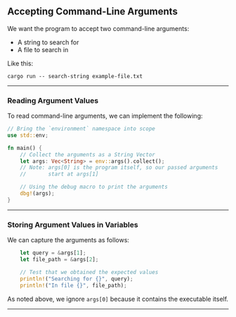 ## Accepting Command-Line Arguments ##

We want the program to accept two command-line arguments:

* A string to search for
* A file to search in

Like this:

```
cargo run -- search-string example-file.txt
```

---

### Reading Argument Values ###

To read command-line arguments, we can implement the following:

```rust
// Bring the `environment` namespace into scope
use std::env;

fn main() {
    // Collect the arguments as a String Vector
    let args: Vec<String> = env::args().collect();
    // Note: args[0] is the program itself, so our passed arguments
    //       start at args[1]

    // Using the debug macro to print the arguments
    dbg!(args);
}
```

---

### Storing Argument Values in Variables ###

We can capture the arguments as follows:

```rust
    let query = &args[1];
    let file_path = &args[2];

    // Test that we obtained the expected values
    println!("Searching for {}", query);
    println!("In file {}", file_path);
```

As noted above, we ignore ```args[0]``` because it contains the executable
itself.

---

